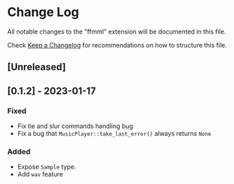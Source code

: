 Change Log
==========

All notable changes to the "ffmml" extension will be documented in this file.

Check [Keep a Changelog](http://keepachangelog.com/) for recommendations on how to structure this file.

[Unreleased]
------------

[0.1.2] - 2023-01-17
--------------------

### Fixed

- Fix tie and slur commands handling bug
- Fix a bug that `MusicPlayer::take_last_error()` always returns `None`

### Added

- Expose `Sample` type.
- Add `wav` feature
